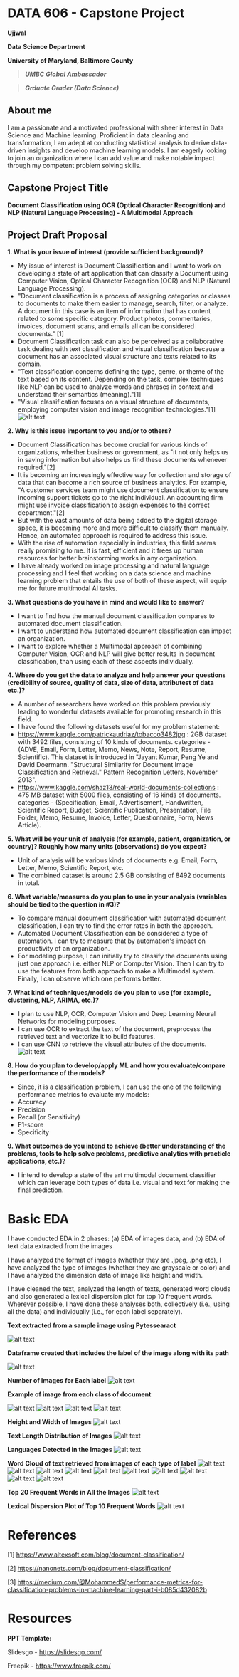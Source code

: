 # DATA 606 - Capstone Project

**Ujjwal**

**Data Science Department**

**University of Maryland, Baltimore County**

> ***UMBC Global Ambassador***

> ***Grduate Grader (Data Science)***

## About me
I am a passionate and a motivated professional with sheer interest in Data Science and Machine learning. Proficient in data cleaning and transformation, I am adept at conducting statistical analysis to derive data-driven insights and develop machine learning models. I am eagerly looking to join an organization where I can add value and make notable impact through my competent problem solving skills.

## Capstone Project Title
**Document Classification using OCR (Optical Character Recognition) and NLP (Natural Language Processing) - A Multimodal Approach**

## Project Draft Proposal
**1. What is your issue of interest (provide sufficient background)?**
   - My issue of interest is Document Classification and I want to work on developing a state of art application that can classify a Document using Computer Vision, Optical Character Recognition (OCR) and NLP (Natural Language Processing).
   - "Document classification is a process of assigning categories or classes to documents to make them easier to manage, search, filter, or analyze. A document in this case is an item of information that has content related to some specific category. Product photos, commentaries, invoices, document scans, and emails all can be considered documents." [1]
   - Document Classification task can also be perceived as a collaborative task dealing with text classification and visual classification because a document has an associated visual structure and texts related to its domain.
   - "Text classification concerns defining the type, genre, or theme of the text based on its content. Depending on the task, complex techniques like NLP can be used to analyze words and phrases in context and understand their semantics (meaning)."[1]
   - "Visual classification focuses on a visual structure of documents, employing computer vision and image recognition technologies."[1]
![alt text](https://github.com/ujjwalbb30/Ujjwal_DATA606/blob/main/images_readme/1.PNG)

**2. Why is this issue important to you and/or to others?**
   - Document Classification has become crucial for various kinds of organizations, whether business or government, as "it not only helps us in saving information but also helps us find these documents whenever required."[2]
   - It is becoming an increasingly effective way for collection and storage of data that can become a rich source of business analytics. For example, "A customer services team might use document classification to ensure incoming support tickets go to the right individual. An accounting firm might use invoice classification to assign expenses to the correct department."[2]
   - But with the vast amounts of data being added to the digital storage space, it is becoming more and more difficult to classify them manually. Hence, an automated approach is required to address this issue.
   - With the rise of automation especially in industries, this field seems really promising to me. It is fast, efficient and it frees up human resources for better brainstorming works in any organization.
   - I have already worked on image processing and natural language processing and I feel that working on a data science and machine learning problem that entails the use of both of these aspect, will equip me for future multimodal AI tasks. 

**3. What questions do you have in mind and would like to answer?**
   - I want to find how the manual document classification compares to automated document classification.
   - I want to understand how automated document classification can impact an organization.
   - I want to explore whether a Multimodal approach of combining Computer Vision, OCR and NLP will give better results in document classification, than using each of these aspects individually.

**4. Where do you get the data to analyze and help answer your questions (credibility of source, quality of data, size of data, attributest of data etc.)?**
   - A number of researchers have worked on this problem previously leading to wonderful datasets available for promoting research in this field.
   - I have found the following datasets useful for my problem statement:
   - https://www.kaggle.com/patrickaudriaz/tobacco3482jpg : 2GB dataset with 3492 files, consisting of 10 kinds of documents. categories - (ADVE, Email, Form, Letter, Memo, News, Note, Report, Resume, Scientific). This dataset is introduced in "Jayant Kumar, Peng Ye and David Doermann. "Structural Similarity for Document Image Classification and Retrieval." Pattern Recognition Letters, November 2013".
   - https://www.kaggle.com/shaz13/real-world-documents-collections : 475 MB dataset with 5000 files, consisting of 16 kinds of documents. categories - (Specification, Email, Advertisement, Handwritten, Scientific Report, Budget, Scientific Publication, Presentation, File Folder, Memo, Resume, Invoice, Letter, Questionnaire, Form, News Article). 

**5. What will be your unit of analysis (for example, patient, organization, or country)? Roughly how many units (observations) do you expect?**
   - Unit of analysis will be various kinds of documents e.g. Email, Form, Letter, Memo, Scientific Report, etc.
   - The combined dataset is around 2.5 GB consisting of 8492 documents in total.

**6. What variable/measures do you plan to use in your analysis (variables should be tied to the question in #3)?**
   - To compare manual document classification with automated document classification, I can try to find the error rates in both the approach.
   - Automated Document Classification can be considered a type of automation. I can try to measure that by automation's impact on productivity of an organization.
   - For modeling purpose, I can initially try to classify the documents using just one approach i.e. either NLP or Computer Vision. Then I can try to use the features from both approach to make a Multimodal system. Finally, I can observe which one performs better.

**7. What kind of techniques/models do you plan to use (for example, clustering, NLP, ARIMA, etc.)?**
   - I plan to use NLP, OCR, Computer Vision and Deep Learning Neural Networks for modeling purposes.
   - I can use OCR to extract the text of the document, preprocess the retrieved text and vectorize it to build features.
   - I can use CNN to retrieve the visual attributes of the documents.
![alt text](https://github.com/ujjwalbb30/Ujjwal_DATA606/blob/main/images_readme/2.PNG)

**8. How do you plan to develop/apply ML and how you evaluate/compare the performance of the models?**
   - Since, it is a classification problem, I can use the one of the following performance metrics to evaluate my models:
   - Accuracy
   - Precision 
   - Recall (or Sensitivity)
   - F1-score
   - Specificity

**9. What outcomes do you intend to achieve (better understanding of the problems, tools to help solve problems, predictive analytics with practicle applications, etc.)?**
   - I intend to develop a state of the art multimodal document classifier which can leverage both types of data i.e. visual and text for making the final prediction.


# Basic EDA

I have conducted EDA in 2 phases: (a) EDA of images data, and (b) EDA of text data extracted from the images

I have analyzed the format of images (whether they are .jpeg, .png etc), I have analyzed the type of images (whether they are grayscale or color) and I have analyzed the dimension data of image like height and width.

I have cleaned the text, analyzed the length of texts, generated word clouds and also generated a lexical dispersion plot for top 10 frequent words.
Wherever possible, I have done these analyses both, collectively (i.e., using all the data) and individually (i.e., for each label separately).


**Text extracted from a sample image using Pytessearact**

![alt text](https://github.com/ujjwalbb30/Ujjwal_DATA606/blob/main/images_readme/3.PNG)

**Dataframe created that includes the label of the image along with its path**

![alt text](https://github.com/ujjwalbb30/Ujjwal_DATA606/blob/main/images_readme/4.PNG)

**Number of Images for Each label**
![alt text](https://github.com/ujjwalbb30/Ujjwal_DATA606/blob/main/images_readme/image_label_frequencies.png)

**Example of image from each class of document**

![alt text](https://github.com/ujjwalbb30/Ujjwal_DATA606/blob/main/images_readme/5_1.PNG)
![alt text](https://github.com/ujjwalbb30/Ujjwal_DATA606/blob/main/images_readme/5_2.PNG)
![alt text](https://github.com/ujjwalbb30/Ujjwal_DATA606/blob/main/images_readme/5_3.PNG)
![alt text](https://github.com/ujjwalbb30/Ujjwal_DATA606/blob/main/images_readme/5_4.PNG)

**Height and Width of Images**
![alt text](https://github.com/ujjwalbb30/Ujjwal_DATA606/blob/main/images_readme/image_height_width.PNG)

**Text Length Distribution of Images**
![alt text](https://github.com/ujjwalbb30/Ujjwal_DATA606/blob/main/images_readme/text_length.PNG)

**Languages Detected in the Images**
![alt text](https://github.com/ujjwalbb30/Ujjwal_DATA606/blob/main/images_readme/languages.PNG)

**Word Cloud of text retrieved from images of each type of label**
![alt text](https://github.com/ujjwalbb30/Ujjwal_DATA606/blob/main/images_readme/wc_adve.png)
![alt text](https://github.com/ujjwalbb30/Ujjwal_DATA606/blob/main/images_readme/wc_email.png)
![alt text](https://github.com/ujjwalbb30/Ujjwal_DATA606/blob/main/images_readme/wc_form.png)
![alt text](https://github.com/ujjwalbb30/Ujjwal_DATA606/blob/main/images_readme/wc_letter.png)
![alt text](https://github.com/ujjwalbb30/Ujjwal_DATA606/blob/main/images_readme/wc_memo.png)
![alt text](https://github.com/ujjwalbb30/Ujjwal_DATA606/blob/main/images_readme/wc_news.png)
![alt text](https://github.com/ujjwalbb30/Ujjwal_DATA606/blob/main/images_readme/wc_note.png)
![alt text](https://github.com/ujjwalbb30/Ujjwal_DATA606/blob/main/images_readme/wc_report.png)
![alt text](https://github.com/ujjwalbb30/Ujjwal_DATA606/blob/main/images_readme/wc_resume.png)
![alt text](https://github.com/ujjwalbb30/Ujjwal_DATA606/blob/main/images_readme/wc_scientific.png)

**Top 20 Frequent Words in All the Images**
![alt text](https://github.com/ujjwalbb30/Ujjwal_DATA606/blob/main/images_readme/top_20_all.png)

**Lexical Dispersion Plot of Top 10 Frequent Words**
![alt text](https://github.com/ujjwalbb30/Ujjwal_DATA606/blob/main/images_readme/ldp_all.PNG)

# References
[1] https://www.altexsoft.com/blog/document-classification/

[2] https://nanonets.com/blog/document-classification/

[3] https://medium.com/@MohammedS/performance-metrics-for-classification-problems-in-machine-learning-part-i-b085d432082b


# Resources

**PPT Template:**

Slidesgo - https://slidesgo.com/

Freepik - https://www.freepik.com/

